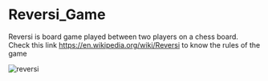 # Reversi_Game
Reversi is board game played between two players on a chess board. Check this link https://en.wikipedia.org/wiki/Reversi to know the rules of the game

![reversi](https://user-images.githubusercontent.com/63419626/112749661-5e73e800-8fe1-11eb-89c6-e2bf48a5bd12.gif)
